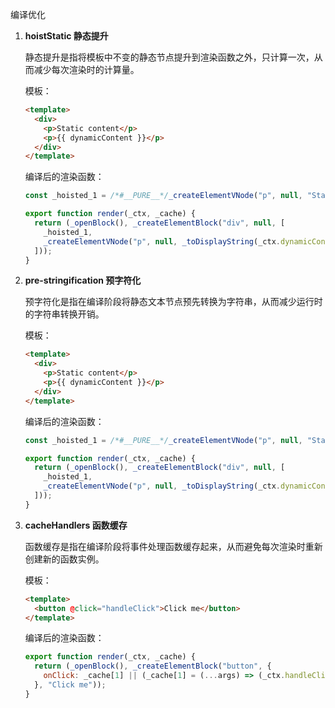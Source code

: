 
编译优化
1. **hoistStatic 静态提升**

    静态提升是指将模板中不变的静态节点提升到渲染函数之外，只计算一次，从而减少每次渲染时的计算量。
  
    模板：
    ```html
    <template>
      <div>
        <p>Static content</p>
        <p>{{ dynamicContent }}</p>
      </div>
    </template>
    ```
    编译后的渲染函数：
    ```js
    const _hoisted_1 = /*#__PURE__*/_createElementVNode("p", null, "Static content", -1 /* HOISTED */);

    export function render(_ctx, _cache) {
      return (_openBlock(), _createElementBlock("div", null, [
        _hoisted_1,
        _createElementVNode("p", null, _toDisplayString(_ctx.dynamicContent), 1 /* TEXT */)
      ]));
    }
    ```
2. **pre-stringification 预字符化**

    预字符化是指在编译阶段将静态文本节点预先转换为字符串，从而减少运行时的字符串转换开销。
    
    模板：
    ```html
    <template>
      <div>
        <p>Static content</p>
        <p>{{ dynamicContent }}</p>
      </div>
    </template>
    ```
    编译后的渲染函数：
    ```js
    const _hoisted_1 = /*#__PURE__*/_createElementVNode("p", null, "Static content", -1 /* HOISTED */);

    export function render(_ctx, _cache) {
      return (_openBlock(), _createElementBlock("div", null, [
        _hoisted_1,
        _createElementVNode("p", null, _toDisplayString(_ctx.dynamicContent), 1 /* TEXT */)
      ]));
    }
    ```
3. **cacheHandlers 函数缓存**

    函数缓存是指在编译阶段将事件处理函数缓存起来，从而避免每次渲染时重新创建新的函数实例。

    模板：
    ```html
    <template>
      <button @click="handleClick">Click me</button>
    </template>
    ```
    编译后的渲染函数：
    ```js
    export function render(_ctx, _cache) {
      return (_openBlock(), _createElementBlock("button", {
        onClick: _cache[1] || (_cache[1] = (...args) => (_ctx.handleClick && _ctx.handleClick(...args)))
      }, "Click me"));
    }
    ```
